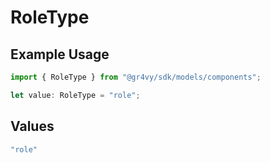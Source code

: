 # RoleType

## Example Usage

```typescript
import { RoleType } from "@gr4vy/sdk/models/components";

let value: RoleType = "role";
```

## Values

```typescript
"role"
```